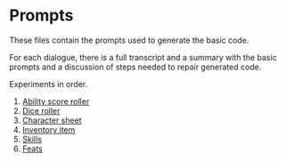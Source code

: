 # Prompts

These files contain the prompts used to generate the basic code.

For each dialogue, there is a full transcript and a summary with the basic prompts and a discussion of steps needed to 
repair generated code.

Experiments in order.

1. [Ability score roller](ability_score_roller)
2. [Dice roller](dice_roller)
3. [Character sheet](character_sheet)
4. [Inventory item](inventory_items)
5. [Skills](skills)
6. [Feats](feats)

